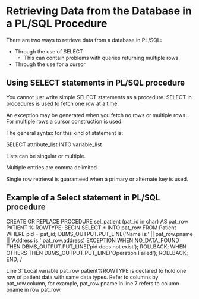# Retrieving Data from the Database in a PL/SQL Procedure 

There are two ways to retrieve data from a database in PL/SQL: 

- Through the use of SELECT 
  - This can contain problems with queries returning multiple rows 
- Through the use for a cursor

## Using SELECT statements in PL/SQL procedure

You cannot just write simple SELECT statements as a procedure. 
SELECT in procedures is used to fetch one row at a time. 

An exception may be generated when you fetch no rows or multiple rows.
For multiple rows a cursor construction is used. 

The general syntax for this kind of statement is: 

SELECT attribute_list INTO variable_list

Lists can be singular or multiple. 

Multiple entries are comma delimited

Single row retrieval is guaranteed when a primary or alternate key is used. 

## Example of a Select statement in PL/SQL procedure

CREATE OR REPLACE PROCEDURE sel_patient 
(pat_id in char) AS 
pat_row PATIENT % ROWTYPE;
BEGIN 
SELECT * INTO pat_row FROM Patient 
WHERE pid = pat_id;
DBMS_OUTPUT.PUT_LINE('Name is:' || pat_row.pname || 'Address is:' pat_row.address)
EXCEPTION 
WHEN NO_DATA_FOUND THEN 
DBMS_OUTPUT.PUT_LINE('pid does not exist'); 
ROLLBACK;
WHEN OTHERS THEN DBMS_OUTPUT.PUT_LINE('Operation Failed');
ROLLBACK;
END;
/

Line 3: Local variable pat_row patient%ROWTYPE is declared to hold one row of patient data with same data types. Refer to columns by pat_row.column, for example, pat_row.pname in line 7 refers to column pname in row pat_row.